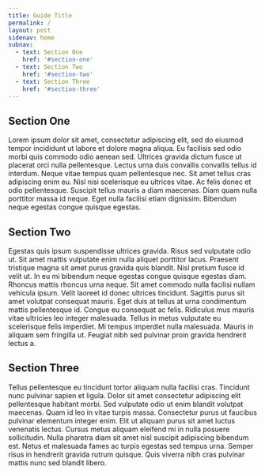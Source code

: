 ```yaml
---
title: Guide Title
permalink: /
layout: post
sidenav: home
subnav:
  - text: Section One
    href: '#section-one'
  - text: Section Two
    href: '#section-two'
  - text: Section Three
    href: '#section-three'
---
```

## Section One

Lorem ipsum dolor sit amet, consectetur adipiscing elit, sed do eiusmod tempor incididunt ut labore et dolore magna aliqua. Eu facilisis sed odio morbi quis commodo odio aenean sed. Ultrices gravida dictum fusce ut placerat orci nulla pellentesque. Lectus urna duis convallis convallis tellus id interdum. Neque vitae tempus quam pellentesque nec. Sit amet tellus cras adipiscing enim eu. Nisl nisi scelerisque eu ultrices vitae. Ac felis donec et odio pellentesque. Suscipit tellus mauris a diam maecenas. Diam quam nulla porttitor massa id neque. Eget nulla facilisi etiam dignissim. Bibendum neque egestas congue quisque egestas.

## Section Two

Egestas quis ipsum suspendisse ultrices gravida. Risus sed vulputate odio ut. Sit amet mattis vulputate enim nulla aliquet porttitor lacus. Praesent tristique magna sit amet purus gravida quis blandit. Nisl pretium fusce id velit ut. In eu mi bibendum neque egestas congue quisque egestas diam. Rhoncus mattis rhoncus urna neque. Sit amet commodo nulla facilisi nullam vehicula ipsum. Velit laoreet id donec ultrices tincidunt. Sagittis purus sit amet volutpat consequat mauris. Eget duis at tellus at urna condimentum mattis pellentesque id. Congue eu consequat ac felis. Ridiculus mus mauris vitae ultricies leo integer malesuada. Tellus in metus vulputate eu scelerisque felis imperdiet. Mi tempus imperdiet nulla malesuada. Mauris in aliquam sem fringilla ut. Feugiat nibh sed pulvinar proin gravida hendrerit lectus a.

## Section Three

Tellus pellentesque eu tincidunt tortor aliquam nulla facilisi cras. Tincidunt nunc pulvinar sapien et ligula. Dolor sit amet consectetur adipiscing elit pellentesque habitant morbi. Sed vulputate odio ut enim blandit volutpat maecenas. Quam id leo in vitae turpis massa. Consectetur purus ut faucibus pulvinar elementum integer enim. Elit ut aliquam purus sit amet luctus venenatis lectus. Cursus metus aliquam eleifend mi in nulla posuere sollicitudin. Nulla pharetra diam sit amet nisl suscipit adipiscing bibendum est. Netus et malesuada fames ac turpis egestas sed tempus urna. Semper risus in hendrerit gravida rutrum quisque. Quis viverra nibh cras pulvinar mattis nunc sed blandit libero.
